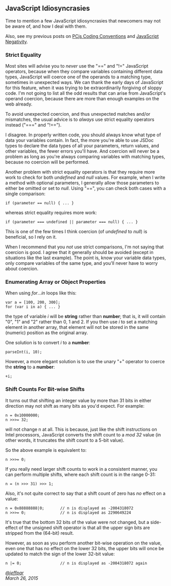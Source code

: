 JavaScript Idiosyncrasies
---
Time to mention a few JavaScript idiosyncrasies that newcomers may not be aware of, and how I deal with them.

Also, see my previous posts on [PCjs Coding Conventions](/blog/2014/09/30/) and [JavaScript Negativity](/blog/2014/10/26/).

### Strict Equality

Most sites will advise you to *never* use the "==" and "!=" JavaScript operators, because when they compare variables
containing different data types, JavaScript will coerce one of the operands to a matching type, sometimes in unexpected
ways.  We can thank the early days of JavaScript for this feature, when it was trying to be extraordinarily forgiving
of sloppy code.  I'm not going to list all the odd results that can arise from JavaScript's operand coercion, because
there are more than enough examples on the web already.

To avoid unexpected coercion, and thus unexpected matches and/or mismatches, the usual advice is to *always* use
strict equality operators instead ("===" and "!==").

I disagree.  In properly written code, you should always know what type of data your variables contain.  In fact,
the more you're able to use JSDoc types to declare the data types of all your parameters, return values, and other
variables, the fewer errors you'll have.  And coercion will never be a problem as long as you're always comparing
variables with matching types, because no coercion will be performed.

Another problem with strict equality operators is that they require more work to check for both *undefined* and *null*
values.  For example, when I write a method with optional parameters, I generally allow those parameters to either
be omitted or set to *null*.  Using "==", you can check both cases with a single comparison:

	if (parameter == null) { ... }
	
whereas strict equality requires more work:
 
	if (parameter === undefined || parameter === null) { ... }

This is one of the few times I think coercion (of *undefined* to *null*) is beneficial, so I rely on it.

When I recommend that you *not* use strict comparisons, I'm not saying that coercion is good.  I agree that it
generally should be avoided (except in situations like the last example).  The point is, know your variable data
types, only compare variables of the same type, and you'll never have to worry about coercion.

### Enumerating Array or Object Properties

When using *for*...*in* loops like this:

	var a = [100, 200, 300];
	for (var i in a) { ... }
	
the type of variable *i* will be **string** rather than **number**; that is, it will contain "0", "1" and "2" rather
than 0, 1 and 2.  If you then use *i* to set a matching element in another array, that element will not be stored in
the same (numeric) position as the original array.

One solution is to convert *i* to a **number**:

	parseInt(i, 10);

However, a more elegant solution is to use the unary "+" operator to coerce the **string** to a **number**:

	+i;

### Shift Counts For Bit-wise Shifts

It turns out that shifting an integer value by more than 31 bits in either direction may not shift as many bits as
you'd expect.  For example:

	n = 0x10000000;
	n >>>= 32;

will not change n at all.  This is because, just like the shift instructions on Intel processors, JavaScript converts
the shift count to a *mod 32* value (in other words, it truncates the shift count to a 5-bit value).

So the above example is equivalent to:

	n >>>= 0;

If you really need larger shift counts to work in a consistent manner, you can perform multiple shifts, where each
shift count is in the range 0-31:

	n = (n >>> 31) >>> 1;

Also, it's not quite correct to say that a shift count of zero has *no* effect on a value:

	n = 0x88888888|0;		// n is displayed as -2004318072
	n >>>= 0;				// n is displayed as 2290649224

It's true that the bottom 32 bits of the value were not changed, but a side-effect of the unsigned shift operator is
that all the upper sign bits are stripped from the (64-bit) result.

However, as soon as you perform another bit-wise operation on the value, even one that has no effect on the lower 32
bits, the upper bits will once be updated to match the sign of the lower 32-bit value:

	n |= 0;					// n is displayed as -2004318072 again

*[@jeffpar](http://twitter.com/jeffpar)*  
*March 26, 2015*
